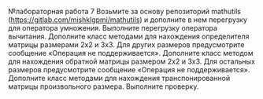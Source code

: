 №лабораторная работа 7
Возьмите за основу репозиторий mathutils (https://gitlab.com/mishklgpmi/mathutils) и дополните в нем перегрузку для оператора умножения. Выполните перегрузку оператора вычитания. 
Дополните класс методами для нахождения определителя матрицы размерами 2х2 и 3х3. Для других размеров предусмотрите сообщение «Операция не поддерживается».
Дополните класс методом для нахождения обратной матрицы размером 2х2 и 3х3. Для остальных размеров предусмотрите сообщение «Операция не поддерживается».
Дополните класс методами для нахождения транспонированной матрицы произвольного размера.
Выполните проверку.
